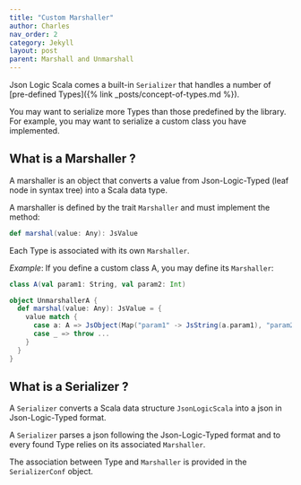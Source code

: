 ```yaml
---
title: "Custom Marshaller"
author: Charles
nav_order: 2
category: Jekyll
layout: post
parent: Marshall and Unmarshall
---
```


Json Logic Scala comes a built-in `Serializer` that handles a number of
[pre-defined Types]({% link _posts/concept-of-types.md %}).

You may want to serialize more Types than those predefined by the library. For example,
you may want to serialize a custom class you have implemented.

## What is a Marshaller ?

A marshaller is an object that converts a value from Json-Logic-Typed
(leaf node in syntax tree) into a Scala data type.

A marshaller is defined by the trait `Marshaller` and must implement the method:

```scala
def marshal(value: Any): JsValue
```

Each Type is associated with its own `Marshaller`.

*Example*:
If you define a custom class A, you may define its `Marshaller`:

```scala
class A(val param1: String, val param2: Int)

object UnmarshallerA {
  def marshal(value: Any): JsValue = {
    value match {
      case a: A => JsObject(Map("param1" -> JsString(a.param1), "param2" -> JsNumber(a.param2)))
      case _ => throw ...
    }
  }
}
```

## What is a Serializer ?

A `Serializer` converts a Scala data structure `JsonLogicScala` into a json in Json-Logic-Typed format.

A `Serializer` parses a json following the Json-Logic-Typed format and to every found Type
relies on its associated `Marshaller`.

The association between Type and `Marshaller` is provided in the `SerializerConf` object.
